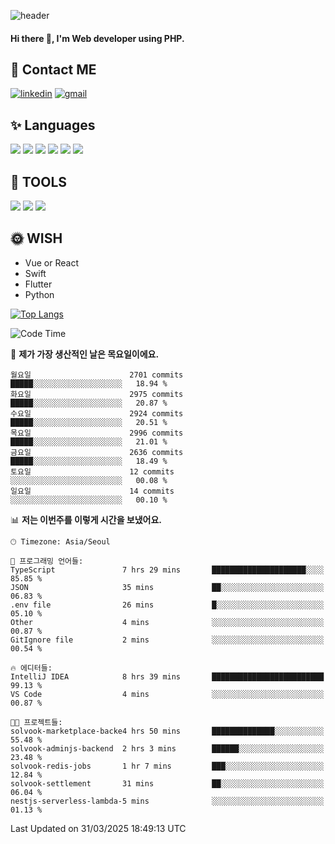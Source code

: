![header](https://capsule-render.vercel.app/api?type=waving&color=auto&height=300&section=header&text=Elin&fontSize=90&animation=twinkling)

#### Hi there 👋, I'm <b>Web developer</b> using PHP. ####

<!--
- 🔭 I’m currently working on Uniwill
- 🌱 I’m currently learning Vue or React or Python.
-->

<!---#### I am PHP developer --->

## 💌 Contact ME ###
[<img src='https://img.shields.io/badge/-EunjiKo-%230A66C2?style=flat-square&logo=LinkedIn&logoColor=white' alt='linkedin'>](https://www.linkedin.com/in/https://www.linkedin.com/in/eunji-ko-00a907164//)  [<img src='https://img.shields.io/badge/-einee214%40gmail.com-%23EA4335?style=flat-square&logo=Gmail&logoColor=white' alt='gmail'>](einee214@gmail.com)  


## ✨ Languages
<img src='https://img.shields.io/badge/-PHP-%23777BB4?style=for-the-badge&logo=PHP&logoColor=white'> <img src='https://img.shields.io/badge/-Laravel-%23FF2D20?style=for-the-badge&logo=Laravel&logoColor=white'> <img src='https://img.shields.io/badge/Jquery-%230769AD?style=for-the-badge&logo=Jquery&logoColor=white'> <img src='https://img.shields.io/badge/CSS3-%231572B6?style=for-the-badge&logo=CSS3&logoColor=white'> <img src='https://img.shields.io/badge/Bootstrap-%237952B3?style=for-the-badge&logo=Bootstrap&logoColor=white' > <img src='https://img.shields.io/badge/MySQL-%234479A1?style=for-the-badge&logo=MySQL&logoColor=white' >

## 🌷 TOOLS
<img src='https://img.shields.io/badge/PHPSTORM-%23000000?style=for-the-badge&logo=PhpStorm&logoColor=white' > <img src='https://img.shields.io/badge/GitLab-%23FCA121?style=for-the-badge&logo=GitLab&logoColor=white' > <img src='https://img.shields.io/badge/GitHub-%23181717?style=for-the-badge&logo=GitHub&logoColor=white'>


## 🌞 WISH
- Vue or React
- Swift
- Flutter
- Python


[![Top Langs](https://github-readme-stats.vercel.app/api/top-langs/?username=ein214&layout=compact)](https://github.com/anuraghazra/github-readme-stats)

<!--START_SECTION:waka-->
![Code Time](http://img.shields.io/badge/Code%20Time-4%2C117%20hrs%2059%20mins-blue)

📅 **제가 가장 생산적인 날은 목요일이에요.** 

```text
월요일                      2701 commits        █████░░░░░░░░░░░░░░░░░░░░   18.94 % 
화요일                      2975 commits        █████░░░░░░░░░░░░░░░░░░░░   20.87 % 
수요일                      2924 commits        █████░░░░░░░░░░░░░░░░░░░░   20.51 % 
목요일                      2996 commits        █████░░░░░░░░░░░░░░░░░░░░   21.01 % 
금요일                      2636 commits        █████░░░░░░░░░░░░░░░░░░░░   18.49 % 
토요일                      12 commits          ░░░░░░░░░░░░░░░░░░░░░░░░░   00.08 % 
일요일                      14 commits          ░░░░░░░░░░░░░░░░░░░░░░░░░   00.10 % 
```


📊 **저는 이번주를 이렇게 시간을 보냈어요.** 

```text
🕑︎ Timezone: Asia/Seoul

💬 프로그래밍 언어들: 
TypeScript               7 hrs 29 mins       █████████████████████░░░░   85.85 % 
JSON                     35 mins             ██░░░░░░░░░░░░░░░░░░░░░░░   06.83 % 
.env file                26 mins             █░░░░░░░░░░░░░░░░░░░░░░░░   05.10 % 
Other                    4 mins              ░░░░░░░░░░░░░░░░░░░░░░░░░   00.87 % 
GitIgnore file           2 mins              ░░░░░░░░░░░░░░░░░░░░░░░░░   00.54 % 

🔥 에디터들: 
IntelliJ IDEA            8 hrs 39 mins       █████████████████████████   99.13 % 
VS Code                  4 mins              ░░░░░░░░░░░░░░░░░░░░░░░░░   00.87 % 

🐱‍💻 프로젝트들: 
solvook-marketplace-backe4 hrs 50 mins       ██████████████░░░░░░░░░░░   55.48 % 
solvook-adminjs-backend  2 hrs 3 mins        ██████░░░░░░░░░░░░░░░░░░░   23.48 % 
solvook-redis-jobs       1 hr 7 mins         ███░░░░░░░░░░░░░░░░░░░░░░   12.84 % 
solvook-settlement       31 mins             ██░░░░░░░░░░░░░░░░░░░░░░░   06.04 % 
nestjs-serverless-lambda-5 mins              ░░░░░░░░░░░░░░░░░░░░░░░░░   01.13 % 
```


 Last Updated on 31/03/2025 18:49:13 UTC
<!--END_SECTION:waka-->

<!---![GitHub stats](https://github-readme-stats.vercel.app/api?username=ein214&show_icons=true&theme=dracula)  --->



